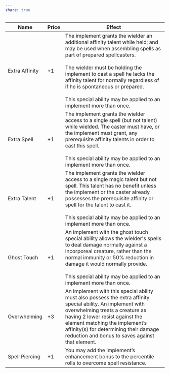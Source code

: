```yaml
---
share: true
---
```

| Name           | Price  | Effect                                                                                                                                                                                                                                                                                                                                                                                    |
| -------------- | ------ | ----------------------------------------------------------------------------------------------------------------------------------------------------------------------------------------------------------------------------------------------------------------------------------------------------------------------------------------------------------------------------------------- |
| Extra Affinity | +1     | The implement grants the wielder an additional affinity talent while held; and may be used when assembling spells as part of prepared spellcasters.<br><br>The wielder must be holding the implement to cast a spell he lacks the affinity talent for normally regardless of if he is spontaneous or prepared.<br><br>This special ability may be applied to an implement more than once. |
| Extra Spell    | +1     | The implement grants the wielder access to a single spell (but not talent) while wielded. The caster must have, or the implement must grant, any prerequisite affinity talents in order to cast this spell.<br><br>This special ability may be applied to an implement more than once.                                                                                                    |
| Extra Talent   | +1     | The implement grants the wielder access to a single magic talent but not spell. This talent has no benefit unless the implement or the caster already possesses the prerequisite affinity or spell for the talent to cast it.<br><br>This special ability may be applied to an implement more than once.                                                                                  |
| Ghost Touch    | +1     | An implement with the ghost touch special ability allows the wielder's spells to deal damage normally against a incorporeal creature, rather than the normal immunity or 50% reduction in damage it would normally provide.<br><br>This special ability may be applied to an implement more than once.                                                                                    |
| Overwhelming   | +3     | An implement with this special ability must also possess the extra affinity special ability. An implement with overwhelming treats a creature as having 2 lower resist against the element matching the implement’s affinity(s) for determining their damage reduction and bonus to saves against that element.                                                                           |
| Spell Piercing | +1     | You may add the implement’s enhancement bonus to the percentile rolls to overcome spell resistance.                                                                                                                                                                                                                                                                                       |
